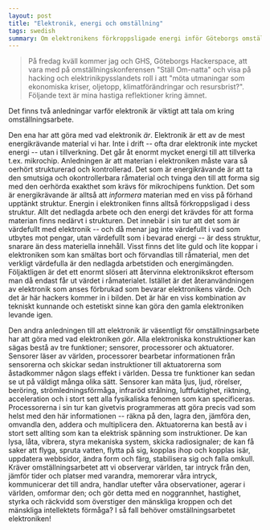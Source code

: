 ```yaml
---
layout: post
title: "Elektronik, energi och omställning"
tags: swedish 
summary: Om elektronikens förkroppsligade energi inför Göteborgs omställningskonferens
---
```

> På fredag kväll kommer jag och GHS, Göteborgs Hackerspace, att vara med på omställningskonferensen "Ställ Om-natta" och visa på hacking och elektrinikpysslandets roll i att "möta utmaningar som ekonomiska kriser, oljetopp, klimatförändringar och resursbrist?". Följande text är mina hastiga reflektioner kring ämnet.

Det finns två anledningar varför elektronik är viktigt att tala om kring omställningsarbete.

Den ena har att göra med vad elektronik *är*. Elektronik är ett av de mest energikrävande material vi har. Inte i drift -- ofta drar elektronik inte mycket energi -- utan i tillverkning. Det går åt enormt mycket energi till att tillverka t.ex. mikrochip. Anledningen är att materian i elektroniken måste vara så oerhört strukturerad och kontrollerad. Det som är energikrävande är att ta den smutsiga och okontrollerbara råmaterial och tvinga den till att forma sig med den oerhörda exakthet som krävs för mikrochipens funktion. Det som är energikrävande är alltså att *informera* materian med en viss på förhand upptänkt struktur. Energin i elektroniken finns alltså förkroppsligad i dess struktur. Allt det nedlagda arbete och den energi det krävdes för att forma materian finns nedärvt i strukturen. Det innebär i sin tur att det som är värdefullt med elektronik -- och då menar jag inte värdefullt i vad som utbytes mot pengar, utan värdefullt som i bevarad energi -- är dess struktur, snarare än dess materiella innehåll. Visst finns det lite guld och lite koppar i elektroniken som kan smältas bort och förvandlas till råmaterial, men det verkligt värdefulla är den nedlagda arbetstiden och energimängden. Följaktligen är det ett enormt slöseri att återvinna elektronikskrot eftersom man då endast får ut värdet i råmaterialet. Istället är det återanvändningen av elektronik som anses förbrukad som bevarar elektronikens värde. Och det är här hackers kommer in i bilden. Det är här en viss kombination av tekniskt kunnande och estetiskt sinne kan göra den gamla elektroniken levande igen.

Den andra anledningen till att elektronik är väsentligt för omställningsarbete har att göra med vad elektroniken *gör*. Alla elektroniska konstruktioner kan sägas bestå av tre funktioner; sensorer, processorer och aktuatorer. Sensorer läser av världen, processorer bearbetar informationen från sensorerna och skickar sedan instruktioner till aktuatorerna som åstadkommer någon slags effekt i världen. Dessa tre funktioner kan sedan se ut på väldigt många olika sätt. Sensorer kan mäta ljus, ljud, rörelser, beröring, strömledningsförmåga, infraröd strålning, luftfuktighet, riktning, acceleration och i stort sett alla fysikaliska fenomen som kan specificeras. Processorerna i sin tur kan givetvis programmeras att göra precis vad som helst med den här informationen -- räkna på den, lagra den, jämföra den, omvandla den, addera och multiplicera den. Aktuatorerna kan bestå av i stort sett allting som kan ta elektrisk spänning som instruktioner. De kan lysa, låta, vibrera, styra mekaniska system, skicka radiosignaler; de kan få saker att flyga, spruta vatten, flytta på sig, kopplas ihop och kopplas isär, uppdatera webbsidor, ändra form och färg, stabilisera sig och falla omkull. Kräver omställningsarbetet att vi observerar världen, tar intryck från den, jämför tider och platser med varandra, memorerar våra intryck, kommunicerar det till andra, handlar utefter våra observationer, agerar i världen, omformar den; och gör detta med en noggrannhet, hastighet, styrka och räckvidd som överstiger den mänskliga kroppen och det mänskliga intellektets förmåga? I så fall behöver omställningsarbetet elektroniken!



